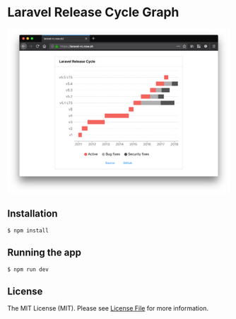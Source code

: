 # Laravel Release Cycle Graph

![laravel-rc](screenshot-v1.png)

## Installation

    $ npm install

## Running the app

    $ npm run dev

## License

The MIT License (MIT). Please see [License File](license.md) for more information.
